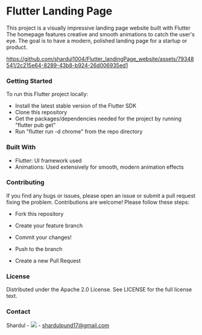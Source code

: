 # Flutter Landing Page
This project is a visually impressive landing page website built with Flutter
The homepage features creative and smooth animations to catch the user's eye. The goal is to have a modern, polished landing page for a startup or product.

https://github.com/shardul1004/Flutter_landingPage_website/assets/79348541/2c215e64-8289-43b8-b924-26d006935ed1 


### Getting Started
To run this Flutter project locally:
- Install the latest stable version of the Flutter SDK
- Clone this repository
- Get the packages/dependencies needed for the project by running "flutter pub get"
- Run "flutter run -d chrome" from the repo directory

### Built With
- Flutter: UI framework used
- Animations: Used extensively for smooth, modern animation effects

### Contributing
If you find any bugs or issues, please open an issue or submit a pull request fixing the problem.
Contributions are welcome! Please follow these steps:
- Fork this repository
- Create your feature branch
- Commit your changes!

- Push to the branch
- Create a new Pull Request

### License
Distributed under the Apache 2.0 License. See LICENSE for the full license text.


### Contact
Shardul - <a href="https://www.linkedin.com/in/shardul-pund-b13506207/"><img src="https://github.com/shardul1004/Flutter_landingPage_website/assets/79348541/c6e84ff9-c030-4154-b766-74b78c0c199d"></a> - shardulpund17@gmail.com
